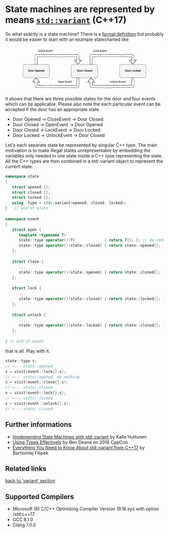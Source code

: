 # State machines are represented by means [`std::variant`](https://en.cppreference.com/w/cpp/utility/variant) (C++17)
So what exactly is a state machine? There is a [formal definition](https://en.wikipedia.org/wiki/Finite-state_machine) but probably it would be easier to start with an example statecharted like  
![door_state](./door_states.png)
It shows that there are three possible states for the door and four events which can be applicable. 
Please also note the each particular event can be accepted if the door has an appropriate state. 
* Door Opened -> CloseEvent -> Door Closed
* Door Closed -> OpenEvent -> Door Opened
* Door Closed -> LockEvent -> Door Locked
* Door Locked -> UnlockEvent -> Door Closed 

Let's each separate state be represented by singular C++ type. 
The main motivation is to make illegal states unrepresentable by embedding the variables only needed in one state inside a C++ type representing the state.  
All the C++ types are then combined in a std::variant object to represent the current state. 
```cpp
namespace state
{
   struct opened {};
   struct closed {};
   struct locked {};
   using  type = std::variant<opened, closed, locked>;
}   // end of state

namespace event
{
   struct open {
      template <typename T>
      state::type operator()(T)             { return T{}; }; // do nothing
      state::type operator()(state::closed) { return state::opened{}; }
   };

   struct close {
      ...
      state::type operator()(state::opened) { return state::closed{}; }
   };

   struct lock {
      ...
      state::type operator()(state::closed) { return state::locked{}; }
   };

   struct unlock {
      ...
      state::type operator()(state::locked) { return state::closed{}; }
   };

} // end of event
```
that is all. Play with it.
```cpp
state::type s;
// <--- state::opened
s = visit(event::lock{},s);
// <--- state::opened, do nothing
s = visit(event::close{},s);
// <--- state::closed
s = visit(event::lock{},s);
// <--- state::locked
s = visit(event::unlock{},s);
// <--- state::closed
```

## Further informations
* [Implementing State Machines with std::variant](http://khuttun.github.io/2017/02/04/implementing-state-machines-with-std-variant.html) by Kalle Huttunen
* [Using Types Effectively](https://www.youtube.com/watch?v=ojZbFIQSdl8) by Ben Deane on 2016 CppCon
* [Everything You Need to Know About std::variant from C++17](https://www.bfilipek.com/2018/06/variant.html#state-machines) by Bartlomiej Filipek

## Related links

[back to 'variant' section](../)

## Supported Compilers
* Microsoft (R) C/C++ Optimizing Compiler Version 19.16.xyz with option /std:c++17
* GCC 8.1.0
* Clang 7.0.0

